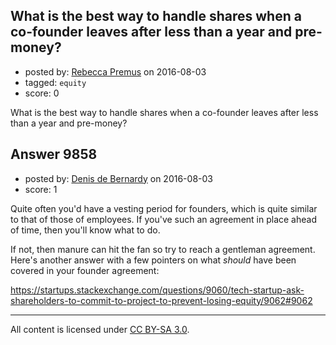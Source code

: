 ## What is the best way to handle shares when a co-founder leaves after less than a year and pre-money?

- posted by: [Rebecca Premus](https://stackexchange.com/users/8945810/rebecca-premus) on 2016-08-03
- tagged: `equity`
- score: 0

What is the best way to handle shares when a co-founder leaves after less than a year and pre-money? 


## Answer 9858

- posted by: [Denis de Bernardy](https://stackexchange.com/users/182468/denis-de-bernardy) on 2016-08-03
- score: 1

Quite often you'd have a vesting period for founders, which is quite similar to that of those of employees. If you've such an agreement in place ahead of time, then you'll know what to do.

If not, then manure can hit the fan so try to reach a gentleman agreement. Here's another answer with a few pointers on what _should_ have been covered in your founder agreement:

https://startups.stackexchange.com/questions/9060/tech-startup-ask-shareholders-to-commit-to-project-to-prevent-losing-equity/9062#9062



---

All content is licensed under [CC BY-SA 3.0](https://creativecommons.org/licenses/by-sa/3.0/).
